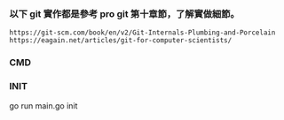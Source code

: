 ### 以下 git 實作都是參考 pro git 第十章節，了解實做細節。

```
https://git-scm.com/book/en/v2/Git-Internals-Plumbing-and-Porcelain
https://eagain.net/articles/git-for-computer-scientists/
```

### CMD

### INIT

go run main.go init
